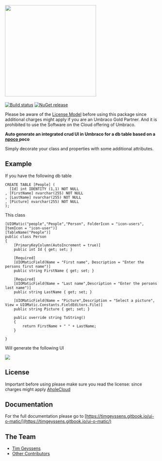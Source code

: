 # <img src="docs/img/uiomatic.png?raw=true" width="300"> #

[![Build status](https://ci.appveyor.com/api/projects/status/48f75yfhb4htigw7?svg=true)](https://ci.appveyor.com/project/TimGeyssens/uiomatic-dotnetcore)
[![NuGet release](https://img.shields.io/nuget/v/Nibble.Umbraco.UIOMatic.svg)](https://www.nuget.org/packages/Nibble.Umbraco.UIOMatic)

Please be aware of the [License Model](https://github.com/TimGeyssens/UIOMatic/blob/v3/LICENSE.md) before using this package since additional charges might apply if you are an Umbraco Gold Partner. And it is prohibited to use the Software on the Cloud offering of Umbraco.

**Auto generate an integrated crud UI in Umbraco for a db table based on a [npoco ](<https://github.com/schotime/NPoco>)poco**

Simply decorate your class and properties with some additional attributes.

## Example ##
If you have the following db table

    CREATE TABLE [People] (
      [Id] int IDENTITY (1,1) NOT NULL
    , [FirstName] nvarchar(255) NOT NULL
    , [LastName] nvarchar(255) NOT NULL
    , [Picture] nvarchar(255) NOT NULL
    );

This class

    [UIOMatic("people","People","Person", FolderIcon = "icon-users", ItemIcon = "icon-user")]
    [TableName("People")]
    public class Person
    {
        [PrimaryKeyColumn(AutoIncrement = true)]
        public int Id { get; set; }
    
    	[Required]
        [UIOMaticField(Name = "First name", Description = "Enter the persons first name")]
        public string FirstName { get; set; }
    
    	[Required]	
        [UIOMaticField(Name = "Last name",Description = "Enter the persons last name")]
        public string LastName { get; set; }
    
        [UIOMaticField(Name = "Picture",Description = "Select a picture", View = UIOMatic.Constants.FieldEditors.File)]
        public string Picture { get; set; }
    
        public override string ToString()
        {
            return FirstName + " " + LastName;
        }
    
    }

Will generate the following UI

![](docs/img/examplev8.png?raw=true)

## License ##
Important before using please make sure you read the license: since charges might apply [AholeCloud](https://github.com/TimGeyssens/UIOMatic/blob/v3/LICENSE.md)

## Documentation ##
For the full documentation please go to [https://timgeyssens.gitbook.io/ui-o-matic/](https://timgeyssens.gitbook.io/ui-o-matic/)
## The Team ##

* [Tim Geyssens](https://github.com/TimGeyssens)
* [Other Contributors](https://github.com/TimGeyssens/UIOMatic/graphs/contributors)
